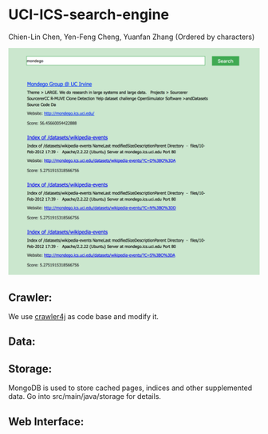 # UCI-ICS-search-engine
Chien-Lin Chen, Yen-Feng Cheng, Yuanfan Zhang (Ordered by characters)

![alt tag](https://raw.githubusercontent.com/YenF/UCI-ICS-search-engine/maven/WebInterface.png)

## Crawler:
We use [crawler4j](https://github.com/yasserg/crawler4j) as code base and modify it.

## Data:

## Storage: 
MongoDB is used to store cached pages, indices and other supplemented data. Go into src/main/java/storage for details.

## Web Interface:
